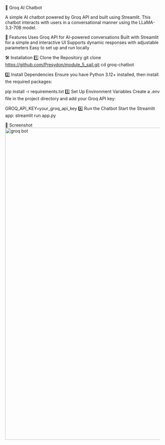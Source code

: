 🤖 Groq AI Chatbot

A simple AI chatbot powered by Groq API and built using Streamlit. This chatbot interacts with users in a conversational manner using the LLaMA-3.3-70B model.

🚀 Features
Uses Groq API for AI-powered conversations
Built with Streamlit for a simple and interactive UI
Supports dynamic responses with adjustable parameters
Easy to set up and run locally

🛠️ Installation
1️⃣ Clone the Repository
git clone https://github.com/Presydon/module_5_sail.git
cd groq-chatbot

2️⃣ Install Dependencies
Ensure you have Python 3.12+ installed, then install the required packages:

pip install -r requirements.txt
3️⃣ Set Up Environment Variables
Create a .env file in the project directory and add your Groq API key:

GROQ_API_KEY=your_groq_api_key
4️⃣ Run the Chatbot
Start the Streamlit app:
streamlit run app.py

📸 Screenshot
<img width="1012" alt="groq bot" src="https://github.com/user-attachments/assets/1f1706c5-8b43-403c-b684-7d64058176c7" />

